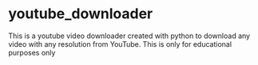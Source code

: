 # youtube_downloader
This is a youtube video downloader created with python to download any video with any resolution from YouTube.
This is only for educational purposes only

